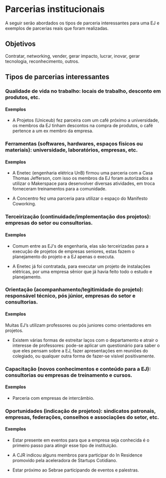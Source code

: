 # Parcerias institucionais

A seguir serão abordados os tipos de parceria interessantes para uma EJ e exemplos de parcerias reais que foram realizadas.

## Objetivos

Contratar, networking, vender, gerar impacto, lucrar, inovar, gerar tecnologia, reconhecimento, outros.

## Tipos de parcerias interessantes


### Qualidade de vida no trabalho: locais de trabalho, desconto em produtos, etc.


#### Exemplos

- A Projetos (Uniceub) fez parceira com um café próximo a universidade, os membros da EJ tinham descontos na compra de produtos, o café pertence a um ex membro da empresa.

### Ferramentas (softwares, hardwares, espaços físicos ou materiais): universidade, laboratórios, empresas, etc.

#### Exemplos

- A Enetec (engenharia elétrica UnB) firmou uma parceria com a Casa Thomas Jefferson, com isso os membros da EJ foram autorizados a utilizar o Makerspace para desenvolver diversas atividades, em troca forneceram treinamentos para a comunidade.

- A Concentro fez uma parceria para utilizar o espaço do Manifesto Coworking.

### Terceirização (continuidade/implementação dos projetos): empresas do setor ou consultorias.

#### Exemplos

- Comum entre as EJ's de engenharia, elas são terceirizadas para a execução de projetos de empresas seniores, estas fazem o planejamento do projeto e a EJ apenas o executa.

- A Enetec já foi contratada, para executar um projeto de instalações elétricas, por uma empresa sênior que já havia feito todo o estudo e planejamento.

### Orientação (acompanhamento/legitimidade do projeto): responsável técnico, pós júnior, empresas do setor e consultorias.

#### Exemplos

Muitas EJ’s utilizam professores ou pós juniores como orientadores em projetos.

- Existem várias formas de estreitar laços com o departamento e atrair o interesse de professores: pode-se aplicar um questionário para saber o que eles pensam sobre a EJ, fazer apresentações em reuniões do colegiado, ou qualquer outra forma de fazer-se visível positivamente.

### Capacitação (novos conhecimentos e conteúdo para a EJ): consultorias ou empresas de treinamento e cursos.

#### Exemplos

- Parceria com empresas de intercâmbio.

### Oportunidades (indicação de projetos): sindicatos patronais, empresas, federações, conselhos e associações do setor, etc.

#### Exemplos

- Estar presente em eventos para que a empresa seja conhecida é o primeiro passo para atingir esse tipo de instituição.

- A CJR indicou alguns membros para participar do In Residence promovido pela aceleradora de Startups Cotidiano.

- Estar próximo ao Sebrae participando de eventos e palestras.
